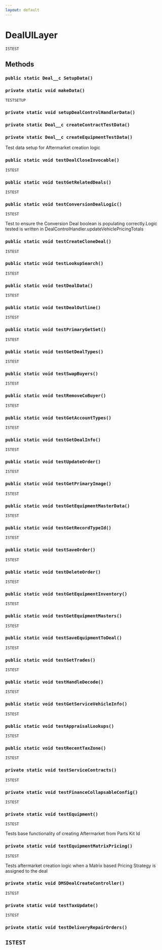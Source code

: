 ```yaml
---
layout: default
---
```

# DealUILayer

`ISTEST`
## Methods
### `public static Deal__c SetupData()`
### `private static void makeData()`

`TESTSETUP`
### `private static void setupDealControlHandlerData()`
### `private static Deal__c createContractTestData()`
### `private static Deal__c createEquipmentTestData()`

Test data setup for Aftermarket creation logic

### `public static void testDealCloseInvocable()`

`ISTEST`
### `public static void testGetRelatedDeals()`

`ISTEST`
### `public static void testConversionDealLogic()`

`ISTEST`

Test to ensure the Conversion Deal boolean is populating correctly.Logic tested is written in DealControlHandler.updateVehiclePricingTotals

### `public static void testCreateCloneDeal()`

`ISTEST`
### `public static void testLookupSearch()`

`ISTEST`
### `public static void testDealData()`

`ISTEST`
### `public static void testDealOutline()`

`ISTEST`
### `public static void testPrimaryGetSet()`

`ISTEST`
### `public static void testGetDealTypes()`

`ISTEST`
### `public static void testSwapBuyers()`

`ISTEST`
### `public static void testRemoveCoBuyer()`

`ISTEST`
### `public static void testGetAccountTypes()`

`ISTEST`
### `public static void testGetDealInfo()`

`ISTEST`
### `public static void testUpdateOrder()`

`ISTEST`
### `public static void testGetPrimaryImage()`

`ISTEST`
### `public static void testGetEquipmentMasterData()`

`ISTEST`
### `public static void testGetRecordTypeId()`

`ISTEST`
### `public static void testSaveOrder()`

`ISTEST`
### `public static void testDeleteOrder()`

`ISTEST`
### `public static void testGetEquipmentInventory()`

`ISTEST`
### `public static void testGetEquipmentMasters()`

`ISTEST`
### `public static void testSaveEquipmentToDeal()`

`ISTEST`
### `public static void testGetTrades()`

`ISTEST`
### `public static void testHandleDecode()`

`ISTEST`
### `public static void testGetServiceVehicleInfo()`

`ISTEST`
### `public static void testAppraisalLookups()`

`ISTEST`
### `public static void testRecentTaxZone()`

`ISTEST`
### `private static void testServiceContracts()`

`ISTEST`
### `private static void testFinanceCollapsableConfig()`

`ISTEST`
### `private static void testEquipment()`

`ISTEST`

Tests base functionality of creating Aftermarket from Parts Kit Id

### `private static void testEquipmentMatrixPricing()`

`ISTEST`

Tests aftermarket creation logic when a Matrix based Pricing Strategy is assigned to the deal

### `private static void DMSDealCreateController()`

`ISTEST`
### `private static void testTaxUpdate()`

`ISTEST`
### `private static void testDeliveryRepairOrders()`

`ISTEST`
---
